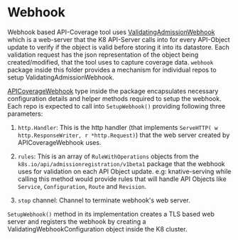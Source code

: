 # Webhook

Webhook based API-Coverage tool uses [ValidatingAdmissionWebhook](https://kubernetes.io/docs/reference/access-authn-authz/admission-controllers/#validatingadmissionwebhook)
which is a web-server that the K8 API-Server calls into for every API-Object
update to verify if the object is valid before storing it into its datastore.
Each validation request has the json representation of the object being
created/modified, that the tool uses to capture coverage data. ```webhook```
package inside this folder provides a mechanism for individual repos to
setup ValidatingAdmissionWebhook.

[APICoverageWebhook](webhook.go) type inside the package encapsulates
necessary configuration details and helper methods required to setup
the webhook. Each repo is expected to call into `SetupWebhook()`
providing following three parameters:

1. `http.Handler`: This is the http handler (that implements `ServeHTTP(
   w http.ResponseWriter, r *http.Request)`) that the web server
  created by APICoverageWebhook uses.
1. `rules`: This is an array of `RuleWithOperations` objects
 from the `k8s.io/api/admissionregistration/v1beta1` package
 that the webhook uses for validation on each API Object update.
 e.g: knative-serving while calling this method would
 provide rules that will handle API Objects like `Service`,
 `Configuration`, `Route` and `Revision`.

1. `stop` channel: Channel to terminate webhook's web server.

`SetupWebhook()` method in its implementation creates a TLS based web server
and registers the webhook by creating a ValidatingWebhookConfiguration
object inside the K8 cluster.
